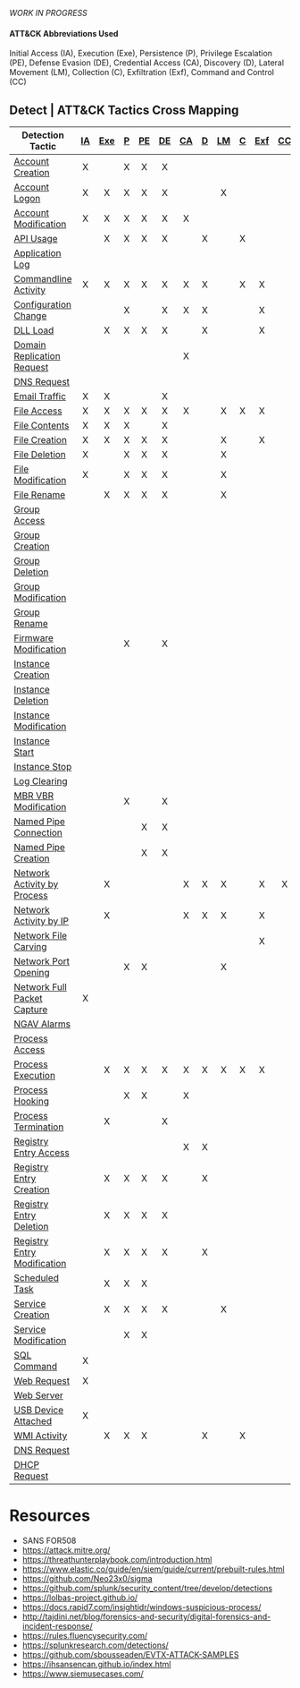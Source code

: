 _WORK IN PROGRESS_

#### ATT&CK Abbreviations Used
Initial Access (IA), Execution (Exe), Persistence (P), Privilege Escalation (PE), Defense Evasion (DE), 
Credential Access (CA), Discovery (D), Lateral Movement (LM), Collection (C), Exfiltration (Exf), Command and Control (CC)


## Detect | ATT&CK Tactics Cross Mapping

| Detection Tactic                                                       | [IA](https://attack.mitre.org/tactics/TA0001/ "Initial Access") | [Exe](https://attack.mitre.org/tactics/TA0002 "Execution") | [P](https://attack.mitre.org/tactics/TA0003/ "Persistence") | [PE](https://attack.mitre.org/tactics/TA0004 "Privilege Escalation") | [DE](https://attack.mitre.org/tactics/TA0005 "Defense Evasion") | [CA](https://attack.mitre.org/tactics/TA0006 "Credential Access") | [D](https://attack.mitre.org/tactics/TA0007 "Discovery") | [LM](https://attack.mitre.org/tactics/TA0008 "Lateral Movement") | [C](https://attack.mitre.org/tactics/TA0009 "Collection") | [Exf](https://attack.mitre.org/tactics/TA0010 "Exfiltration") | [CC](https://attack.mitre.org/tactics/TA0011 "Command and Control") |
| ---------------------------------------------------------------------- | :-------------------------------------------------------------: | :--------------------------------------------------------: | :---------------------------------------------------------: | :------------------------------------------------------------------: | :-------------------------------------------------------------: | :---------------------------------------------------------------: | :------------------------------------------------------: | :--------------------------------------------------------------: | :-------------------------------------------------------: | :-----------------------------------------------------------: | :-----------------------------------------------------------------: |
| [Account Creation](/Tactics/Account-Creation.md)                       |                                X                                |                                                            |                              X                              |                                  X                                   |                                X                                |                                                                   |                                                          |                                                                  |                                                           |                                                               |
| [Account Logon](/Tactics/Account-Logon.md)                             |                                X                                |                             X                              |                              X                              |                                  X                                   |                                X                                |                                                                   |                                                          |                                X                                 |                                                           |                                                               |
| [Account Modification](/Tactics/Account-Modification.md)               |                                X                                |                             X                              |                              X                              |                                  X                                   |                                X                                |                                 X                                 |                                                          |                                                                  |                                                           |                                                               |
| [API Usage](/Tactics/API-Usage.md)                                     |                                                                 |                             X                              |                              X                              |                                  X                                   |                                X                                |                                                                   |                            X                             |                                                                  |                             X                             |                                                               |
| [Application Log](/Tactics/Application-Log.md)                         |                                                                 |                                                            |                                                             |                                                                      |                                                                 |                                                                   |                                                          |                                                                  |                                                           |                                                               |
| [Commandline Activity](/Tactics/Commandline-Activity.md)               |                                X                                |                             X                              |                              X                              |                                  X                                   |                                X                                |                                 X                                 |                            X                             |                                                                  |                             X                             |                               X                               |
| [Configuration Change](/Tactics/Configuration-Change.md)               |                                                                 |                                                            |                              X                              |                                                                      |                                X                                |                                 X                                 |                            X                             |                                                                  |                                                           |                               X                               |
| [DLL Load](/Tactics/DLL-Load.md)                                       |                                                                 |                             X                              |                              X                              |                                  X                                   |                                X                                |                                                                   |                            X                             |                                                                  |                                                           |                               X                               |
| [Domain Replication Request](/Tactics/Domain-Replication-Request.md)   |                                                                 |                                                            |                                                             |                                                                      |                                                                 |                                 X                                 |                                                          |                                                                  |                                                           |                                                               |
| [DNS Request](/Tactics/DNS-Request.md)                                 |                                                                 |                                                            |                                                             |                                                                      |                                                                 |                                                                   |                                                          |                                                                  |                                                           |                                                               |
| [Email Traffic](/Tactics/Email-Traffic.md)                             |                                X                                |                             X                              |                                                             |                                                                      |                                X                                |                                                                   |                                                          |                                                                  |                                                           |                                                               |
| [File Access](/Tactics/File-Access.md)                                 |                                X                                |                             X                              |                              X                              |                                  X                                   |                                X                                |                                 X                                 |                                                          |                                X                                 |                             X                             |                               X                               |
| [File Contents](/Tactics/File-Content.md)                              |                                X                                |                             X                              |                              X                              |                                                                      |                                X                                |                                                                   |                                                          |                                                                  |                                                           |                                                               |
| [File Creation](/Tactics/File-Creation.md)                             |                                X                                |                             X                              |                              X                              |                                  X                                   |                                X                                |                                                                   |                                                          |                                X                                 |                                                           |                               X                               |
| [File Deletion](/Tactics/File-Deletion.md)                             |                                X                                |                                                            |                              X                              |                                  X                                   |                                X                                |                                                                   |                                                          |                                X                                 |                                                           |                                                               |
| [File Modification](/Tactics/File-Modification.md)                     |                                X                                |                                                            |                              X                              |                                  X                                   |                                X                                |                                                                   |                                                          |                                X                                 |                                                           |                                                               |
| [File Rename](/Tactics/File-Rename.md)                                 |                                                                 |                             X                              |                              X                              |                                  X                                   |                                X                                |                                                                   |                                                          |                                X                                 |                                                           |                                                               |
| [Group Access](/Tactics/Group-Access.md)                               |                                                                 |                                                            |                                                             |                                                                      |                                                                 |                                                                   |                                                          |                                                                  |                                                           |                                                               |
| [Group Creation](/Tactics/Group-Creation.md)                           |                                                                 |                                                            |                                                             |                                                                      |                                                                 |                                                                   |                                                          |                                                                  |                                                           |                                                               |
| [Group Deletion](/Tactics/Group-Deletion.md)                           |                                                                 |                                                            |                                                             |                                                                      |                                                                 |                                                                   |                                                          |                                                                  |                                                           |                                                               |
| [Group Modification](/Tactics/Group-Modification.md)                   |                                                                 |                                                            |                                                             |                                                                      |                                                                 |                                                                   |                                                          |                                                                  |                                                           |                                                               |
| [Group Rename](/Tactics/Group-Rename.md)                               |                                                                 |                                                            |                                                             |                                                                      |                                                                 |                                                                   |                                                          |                                                                  |                                                           |                                                               |
| [Firmware Modification](/Tactics/Firmware-Modification.md)             |                                                                 |                                                            |                              X                              |                                                                      |                                X                                |                                                                   |                                                          |                                                                  |                                                           |                                                               |
| [Instance Creation](/Tactics/Instance-Creation.md)                     |                                                                 |                                                            |                                                             |                                                                      |                                                                 |                                                                   |                                                          |                                                                  |                                                           |                                                               |
| [Instance Deletion](/Tactics/Instance-Deletion.md)                     |                                                                 |                                                            |                                                             |                                                                      |                                                                 |                                                                   |                                                          |                                                                  |                                                           |                                                               |
| [Instance Modification](/Tactics/Instance-Modification.md)             |                                                                 |                                                            |                                                             |                                                                      |                                                                 |                                                                   |                                                          |                                                                  |                                                           |                                                               |
| [Instance Start](/Tactics/Instance-Start.md)                           |                                                                 |                                                            |                                                             |                                                                      |                                                                 |                                                                   |                                                          |                                                                  |                                                           |                                                               |
| [Instance Stop](/Tactics/Instance-Stop.md)                             |                                                                 |                                                            |                                                             |                                                                      |                                                                 |                                                                   |                                                          |                                                                  |                                                           |                                                               |
| [Log Clearing](/Tactics/Log-Clearing.md)                               |                                                                 |                                                            |                                                             |                                                                      |                                                                 |                                                                   |                                                          |                                                                  |                                                           |                                                               |
| [MBR VBR Modification](/Tactics/MBR-VBR-Modification.md)               |                                                                 |                                                            |                              X                              |                                                                      |                                X                                |                                                                   |                                                          |                                                                  |                                                           |                                                               |
| [Named Pipe Connection](/Tactics/Named-Pipe-Connection.md)             |                                                                 |                                                            |                                                             |                                  X                                   |                                X                                |                                                                   |                                                          |                                                                  |                                                           |                                                               |
| [Named Pipe Creation](/Tactics/Named-Pipe-Creation.md)                 |                                                                 |                                                            |                                                             |                                  X                                   |                                X                                |                                                                   |                                                          |                                                                  |                                                           |                                                               |
| [Network Activity by Process](/Tactics/Network-Activity-by-Process.md) |                                                                 |                             X                              |                                                             |                                                                      |                                                                 |                                 X                                 |                            X                             |                                X                                 |                                                           |                               X                               |                                  X                                  |
| [Network Activity by IP](/Tactics/Network-Activity-by-IP.md)           |                                                                 |                             X                              |                                                             |                                                                      |                                                                 |                                 X                                 |                            X                             |                                X                                 |                                                           |                               X                               |
| [Network File Carving](/Tactics/Network-File-Carving.md)               |                                                                 |                                                            |                                                             |                                                                      |                                                                 |                                                                   |                                                          |                                                                  |                                                           |                               X                               |
| [Network Port Opening](/Tactics/Network-Port-Opening.md)               |                                                                 |                                                            |                              X                              |                                  X                                   |                                                                 |                                                                   |                                                          |                                X                                 |                                                           |                                                               |
| [Network Full Packet Capture](/Tactics/Network-Full-Packet-Capture.md) |                                X                                |                                                            |                                                             |                                                                      |                                                                 |                                                                   |                                                          |                                                                  |                                                           |                                                               |
| [NGAV Alarms](/Tactics/NGAV-Alarms.md)                                 |                                                                 |                                                            |                                                             |                                                                      |                                                                 |                                                                   |                                                          |                                                                  |                                                           |                                                               |
| [Process Access](/Tactics/Process-Access.md)                           |                                                                 |                                                            |                                                             |                                                                      |                                                                 |                                                                   |                                                          |                                                                  |                                                           |                                                               |
| [Process Execution](/Tactics/Process-Execution.md)                     |                                                                 |                             X                              |                              X                              |                                  X                                   |                                X                                |                                 X                                 |                            X                             |                                X                                 |                             X                             |                               X                               |
| [Process Hooking](/Tactics/Process-Hooking.md)                         |                                                                 |                                                            |                              X                              |                                  X                                   |                                                                 |                                 X                                 |                                                          |                                                                  |                                                           |                                                               |
| [Process Termination](/Tactics/Process-Termination.md)                 |                                                                 |                             X                              |                                                             |                                                                      |                                X                                |                                                                   |                                                          |                                                                  |                                                           |                                                               |
| [Registry Entry Access](/Tactics/Registry-Entry-Access.md)             |                                                                 |                                                            |                                                             |                                                                      |                                                                 |                                 X                                 |                            X                             |                                                                  |                                                           |                                                               |
| [Registry Entry Creation](/Tactics/Registry-Entry-Creation.md)         |                                                                 |                             X                              |                              X                              |                                  X                                   |                                X                                |                                                                   |                            X                             |                                                                  |                                                           |                                                               |
| [Registry Entry Deletion](/Tactics/Registry-Entry-Deletion.md)         |                                                                 |                             X                              |                              X                              |                                  X                                   |                                X                                |                                                                   |                                                          |                                                                  |                                                           |                                                               |
| [Registry Entry Modification](/Tactics/Registry-Entry-Modification.md) |                                                                 |                             X                              |                              X                              |                                  X                                   |                                X                                |                                                                   |                            X                             |                                                                  |                                                           |                                                               |
| [Scheduled Task](/Tactics/Scheduled-Task.md)                           |                                                                 |                             X                              |                              X                              |                                  X                                   |                                                                 |                                                                   |                                                          |                                                                  |                                                           |                                                               |
| [Service Creation](/Tactics/Service-Creation.md)                       |                                                                 |                             X                              |                              X                              |                                  X                                   |                                X                                |                                                                   |                                                          |                                X                                 |                                                           |                                                               |
| [Service Modification](/Tactics/Service-Modification.md)               |                                                                 |                                                            |                              X                              |                                  X                                   |                                                                 |                                                                   |                                                          |                                                                  |                                                           |                                                               |
| [SQL Command](/Tactics/SQL-Command.md)                                 |                                X                                |                                                            |                                                             |                                                                      |                                                                 |                                                                   |                                                          |                                                                  |                                                           |                                                               |
| [Web Request](/Tactics/Web-Request.md)                                 |                                X                                |                                                            |                                                             |                                                                      |                                                                 |                                                                   |                                                          |                                                                  |                                                           |                                                               |
| [Web Server](/Tactics/Web-Server.md)                                   |                                                                 |                                                            |                                                             |                                                                      |                                                                 |                                                                   |                                                          |                                                                  |                                                           |                                                               |
| [USB Device Attached](/Tactics/USB-Device-Attached.md)                 |                                X                                |                                                            |                                                             |                                                                      |                                                                 |                                                                   |                                                          |                                                                  |                                                           |                                                               |
| [WMI Activity](/Tactics/WMI-Activity.md)                               |                                                                 |                             X                              |                              X                              |                                  X                                   |                                                                 |                                                                   |                            X                             |                                                                  |                             X                             |                                                               |
| [DNS Request](/Tactics/DNS-Request.md)                                 |                                                                 |                                                            |                                                             |                                                                      |                                                                 |                                                                   |                                                          |                                                                  |                                                           |                                                               |
| [DHCP Request](/Tactics/DHCP-Request.md)                               |                                                                 |                                                            |                                                             |                                                                      |                                                                 |                                                                   |                                                          |                                                                  |                                                           |                                                               |

# Resources
- SANS FOR508
- https://attack.mitre.org/
- https://threathunterplaybook.com/introduction.html
- https://www.elastic.co/guide/en/siem/guide/current/prebuilt-rules.html
- https://github.com/Neo23x0/sigma
- https://github.com/splunk/security_content/tree/develop/detections
- https://lolbas-project.github.io/
- https://docs.rapid7.com/insightidr/windows-suspicious-process/
- http://tajdini.net/blog/forensics-and-security/digital-forensics-and-incident-response/
- https://rules.fluencysecurity.com/
- https://splunkresearch.com/detections/
- https://github.com/sbousseaden/EVTX-ATTACK-SAMPLES
- https://ihsansencan.github.io/index.html
- https://www.siemusecases.com/






